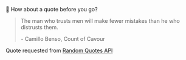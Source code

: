 📣 How about a quote before you go?

> The man who trusts men will make fewer mistakes than he who distrusts them.
>
> <p>- Camillo Benso, Count of Cavour</p>

Quote requested from [Random Quotes API](https://github.com/lukePeavey/quotable)
